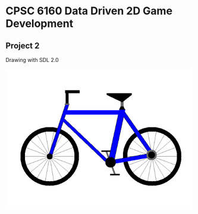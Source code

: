 # CPSC 6160 Data Driven 2D Game Development

## Project 2
Drawing with SDL 2.0

![BiCycle](frames/sprabha.bmp "BiCycle")

